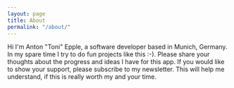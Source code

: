 ```yaml
---
layout: page
title: About
permalink: "/about/"
---
```


Hi I'm Anton "Toni" Epple, a software developer based in Munich, Germany. In my spare time I try to do fun projects like this :-). Please share your thoughts about the progress and ideas I have for this app. If you would like to show your support, please subscribe to my newsletter. This will help me understand, if this is really worth my and your time.
